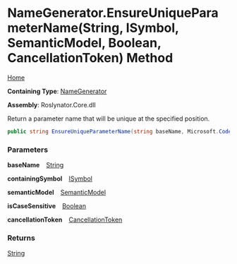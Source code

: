 # NameGenerator\.EnsureUniqueParameterName\(String, ISymbol, SemanticModel, Boolean, CancellationToken\) Method

[Home](../../../README.md)

**Containing Type**: [NameGenerator](../README.md)

**Assembly**: Roslynator\.Core\.dll

  
Return a parameter name that will be unique at the specified position\.

```csharp
public string EnsureUniqueParameterName(string baseName, Microsoft.CodeAnalysis.ISymbol containingSymbol, Microsoft.CodeAnalysis.SemanticModel semanticModel, bool isCaseSensitive = true, System.Threading.CancellationToken cancellationToken = default)
```

### Parameters

**baseName** &ensp; [String](https://docs.microsoft.com/en-us/dotnet/api/system.string)

**containingSymbol** &ensp; [ISymbol](https://docs.microsoft.com/en-us/dotnet/api/microsoft.codeanalysis.isymbol)

**semanticModel** &ensp; [SemanticModel](https://docs.microsoft.com/en-us/dotnet/api/microsoft.codeanalysis.semanticmodel)

**isCaseSensitive** &ensp; [Boolean](https://docs.microsoft.com/en-us/dotnet/api/system.boolean)

**cancellationToken** &ensp; [CancellationToken](https://docs.microsoft.com/en-us/dotnet/api/system.threading.cancellationtoken)

### Returns

[String](https://docs.microsoft.com/en-us/dotnet/api/system.string)

